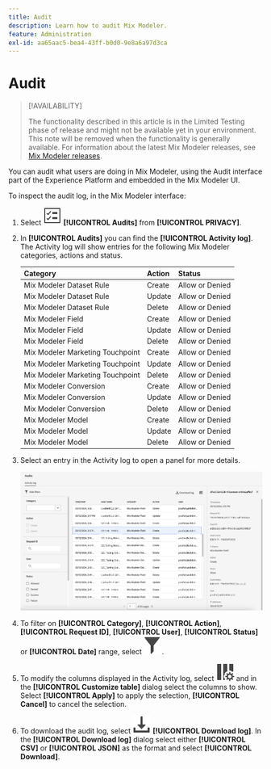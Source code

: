 ```yaml
---
title: Audit
description: Learn how to audit Mix Modeler.
feature: Administration
exl-id: aa65aac5-bea4-43ff-b0d0-9e8a6a97d3ca
---
```

# Audit

>[!AVAILABILITY]
>
>The functionality described in this article is in the Limited Testing phase of release and might not be available yet in your environment. This note will be removed when the functionality is generally available. For information about the latest Mix Modeler releases, see [Mix Modeler releases](/help/releases/latest.md).

You can audit what users are doing in Mix Modeler, using the Audit interface part of the Experience Platform and embedded in the Mix Modeler UI.

To inspect the audit log, in the Mix Modeler interface:

1. Select ![Task List](/help/assets/icons/TaskList.svg) **[!UICONTROL Audits]** from **[!UICONTROL PRIVACY]**.

1. In **[!UICONTROL Audits]** you can find the **[!UICONTROL Activity log]**. The Activity log will show entries for the following Mix Modeler categories, actions and status. 

   | Category | Action | Status |
   |---|---|---|
   | Mix Modeler Dataset Rule | Create | Allow or Denied |
   | Mix Modeler Dataset Rule | Update | Allow or Denied |
   | Mix Modeler Dataset Rule | Delete | Allow or Denied |
   | Mix Modeler Field | Create | Allow or Denied |
   | Mix Modeler Field | Update | Allow or Denied |
   | Mix Modeler Field | Delete | Allow or Denied |
   | Mix Modeler Marketing Touchpoint | Create | Allow or Denied |
   | Mix Modeler Marketing Touchpoint | Update | Allow or Denied |
   | Mix Modeler Marketing Touchpoint | Delete | Allow or Denied |
   | Mix Modeler Conversion | Create | Allow or Denied |
   | Mix Modeler Conversion | Update | Allow or Denied |
   | Mix Modeler Conversion | Delete | Allow or Denied |
   | Mix Modeler Model | Create | Allow or Denied |
   | Mix Modeler Model | Update | Allow or Denied |
   | Mix Modeler Model | Delete | Allow or Denied |

1. Select an entry in the Activity log to open a panel for more details.

   ![Mix Modeler Audit](/help/assets/mix-modeler-audit.png)

1. To filter on **[!UICONTROL Category]**, **[!UICONTROL Action]**, **[!UICONTROL Request ID]**, **[!UICONTROL User]**, **[!UICONTROL Status]** or **[!UICONTROL Date]** range, select ![Filter](/help/assets/icons/Filter.svg).

1. To modify the columns displayed in the Activity log, select ![Columns](/help/assets/icons/ColumnSetting.svg) and in the **[!UICONTROL Customize table]** dialog select the columns to show. Select **[!UICONTROL Apply]** to apply the selection, **[!UICONTROL Cancel]** to cancel the selection.

1. To download the audit log, select ![Download](/help/assets/icons/Download.svg) **[!UICONTROL Download log]**. In the **[!UICONTROL Download log]** dialog select either **[!UICONTROL CSV]** or **[!UICONTROL JSON]** as the format and select **[!UICONTROL Download]**.

